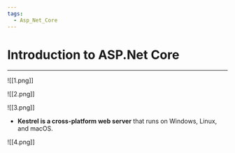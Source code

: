 ```yaml
---
tags:
  - Asp_Net_Core
---
```


# Introduction to ASP.Net Core
---

![[1.png]]

![[2.png]]

![[3.png]]
- **Kestrel is a cross-platform web server** that runs on Windows, Linux, and macOS.

![[4.png]]










